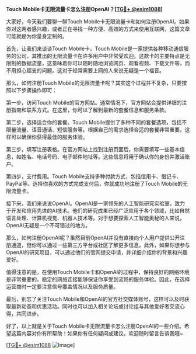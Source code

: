 **Touch Mobile卡无限流量卡怎么注册OpenAI？[[TG💪+ @esim1088](https://t.me/s/esim1088)]**

大家好，今天我们要聊一聊Touch Mobile卡无限流量卡和如何注册OpenAI。如果你对这两者感兴趣，或者正在寻找一种方便、高效的方式来使用互联网，这篇文章可能就是为你量身定制的。

首先，让我们来谈谈Touch Mobile卡。Touch Mobile是一家提供各种移动通信服务的公司，其推出的无限流量卡在许多用户中非常受欢迎。这款卡的主要特点是无限制的数据流量，这意味着你可以随时随地浏览网页、观看视频、下载文件等，而不用担心超支的问题。这对于经常需要上网的人来说无疑是一个福音。

那么，如何注册Touch Mobile的无限流量卡呢？其实这个过程并不复杂，只要按照以下步骤操作即可：

第一步，访问Touch Mobile的官方网站。通常情况下，官方网站会提供详细的注册指南和联系方式。在这里，你可以了解到最新的套餐信息和服务条款。

第二步，选择适合你的套餐。Touch Mobile提供了多种不同的套餐选项，包括不限量流量、语音通话、短信服务等。根据自己的需求选择合适的套餐非常重要，这样可以确保你获得最佳的服务体验。

第三步，填写注册表格。在官方网站上找到注册页面后，你需要填写一些基本信息，如姓名、电话号码、电子邮件地址等。这些信息将用于确认你的身份并激活账户。

第四步，支付费用。Touch Mobile支持多种付款方式，包括信用卡、借记卡、PayPal等。选择你喜欢的方式完成支付后，你就成功地注册了Touch Mobile的无限流量卡。

接下来，我们来说说OpenAI。OpenAI是一家领先的人工智能研究实验室，致力于开发和应用先进的AI技术。他们的研究成果已经广泛应用于各个领域，比如自然语言处理、计算机视觉、机器人技术等。对于想要探索人工智能奥秘的人来说，OpenAI无疑是一个不可错过的地方。

那么，如何注册OpenAI呢？虽然目前OpenAI并没有直接向个人用户提供公开注册通道，但你可以通过一些第三方平台或社区了解更多信息。此外，如果你想参与OpenAI的研究项目，可以通过他们的官网提交申请，并详细介绍你的背景和兴趣爱好。

值得注意的是，在使用Touch Mobile卡和OpenAI的过程中，保持良好的网络环境是非常重要的。稳定的网络连接能够保证你享受到流畅的服务体验。因此，在选择运营商时一定要注意信号覆盖情况以及服务质量。

最后，别忘了关注Touch Mobile和OpenAI的官方社交媒体账号，这样可以及时获取最新动态和优惠活动。同时也可以加入相关论坛或讨论组与其他爱好者交流心得，共同进步。

好了，以上就是关于Touch Mobile卡无限流量卡怎么注册OpenAI的一些介绍。希望这篇内容对你有所帮助！如果你有任何疑问或建议，欢迎随时留言告诉我哦~ 

[[TG💪+ @esim1088](https://t.me/s/esim1088) ![Image](https://i.postimg.cc/4NQfJmqS/Snipaste-2025-05-13-00-14-12.png)]